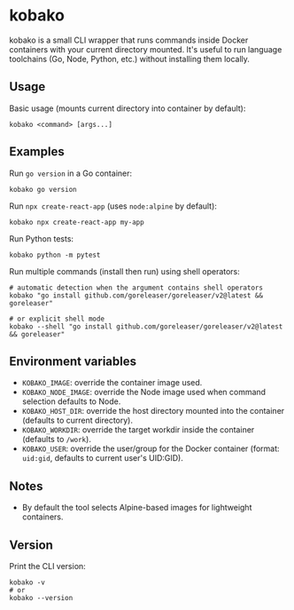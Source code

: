 kobako
======

kobako is a small CLI wrapper that runs commands inside Docker containers with your current directory mounted. It's useful to run language toolchains (Go, Node, Python, etc.) without installing them locally.

Usage
-----

Basic usage (mounts current directory into container by default):

```shell
kobako <command> [args...]
```

Examples
--------

Run `go version` in a Go container:

```shell
kobako go version
```

Run `npx create-react-app` (uses `node:alpine` by default):

```shell
kobako npx create-react-app my-app
```

Run Python tests:

```shell
kobako python -m pytest
```

Run multiple commands (install then run) using shell operators:

```shell
# automatic detection when the argument contains shell operators
kobako "go install github.com/goreleaser/goreleaser/v2@latest && goreleaser"

# or explicit shell mode
kobako --shell "go install github.com/goreleaser/goreleaser/v2@latest && goreleaser"
```


Environment variables
---------------------

- `KOBAKO_IMAGE`: override the container image used.
- `KOBAKO_NODE_IMAGE`: override the Node image used when command selection defaults to Node.
- `KOBAKO_HOST_DIR`: override the host directory mounted into the container (defaults to current directory).
- `KOBAKO_WORKDIR`: override the target workdir inside the container (defaults to `/work`).
- `KOBAKO_USER`: override the user/group for the Docker container (format: `uid:gid`, defaults to current user's UID:GID).

Notes
-----

- By default the tool selects Alpine-based images for lightweight containers.

Version
-------

Print the CLI version:

```shell
kobako -v
# or
kobako --version
```
